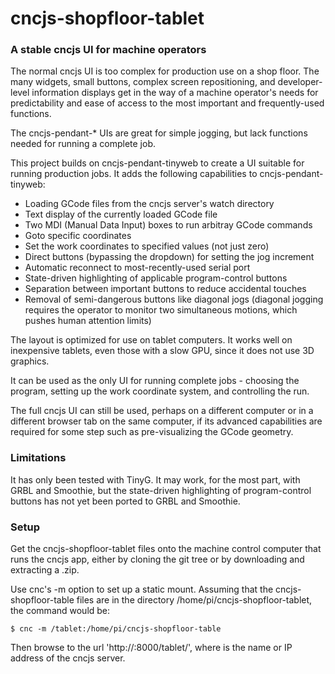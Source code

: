 # cncjs-shopfloor-tablet

### A stable cncjs UI for machine operators

The normal cncjs UI is too complex for production use on a shop floor.  The many widgets, small buttons, complex screen repositioning, and developer-level information displays get in the way of a machine operator's needs for predictability and ease of access to the most important and frequently-used functions.

The cncjs-pendant-* UIs are great for simple jogging, but lack functions needed for running a complete job.

This project builds on cncjs-pendant-tinyweb to create a UI suitable for running production jobs.  It adds the following capabilities to cncjs-pendant-tinyweb:

* Loading GCode files from the cncjs server's watch directory
* Text display of the currently loaded GCode file
* Two MDI (Manual Data Input) boxes to run arbitray GCode commands
* Goto specific coordinates
* Set the work coordinates to specified values (not just zero)
* Direct buttons (bypassing the dropdown) for setting the jog increment
* Automatic reconnect to most-recently-used serial port
* State-driven highlighting of applicable program-control buttons
* Separation between important buttons to reduce accidental touches
* Removal of semi-dangerous buttons like diagonal jogs (diagonal jogging requires the operator to monitor two simultaneous motions, which pushes human attention limits)

The layout is optimized for use on tablet computers.  It works well on inexpensive tablets, even those with a slow GPU, since it does not use 3D graphics.

It can be used as the only UI for running complete jobs - choosing the program, setting up the work coordinate system, and controlling the run.

The full cncjs UI can still be used, perhaps on a different computer or in a different browser tab on the same computer, if its advanced capabilities are required for some step such as pre-visualizing the GCode geometry.

### Limitations

It has only been tested with TinyG.  It may work, for the most part, with GRBL and Smoothie, but the state-driven highlighting of program-control buttons has not yet been ported to GRBL and Smoothie.

### Setup

Get the cncjs-shopfloor-tablet files onto the machine control computer that runs the cncjs app, either by cloning the git tree or by downloading and extracting a .zip.

Use cnc's -m option to set up a static mount.  Assuming that the cncjs-shopfloor-table files are in the directory /home/pi/cncjs-shopfloor-tablet, the command would be:

```
$ cnc -m /tablet:/home/pi/cncjs-shopfloor-table
```

Then browse to the url 'http://<host>:8000/tablet/', where <host> is the name or IP address of the cncjs server.
